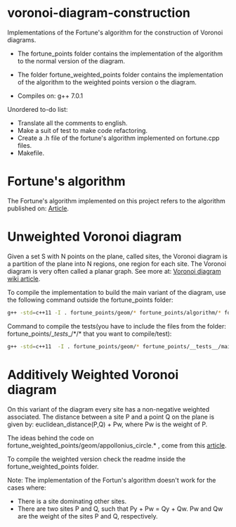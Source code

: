 # voronoi-diagram-construction
Implementations of the Fortune's algorithm for the construction of Voronoi diagrams.

- The fortune_points folder contains the implementation of the algorithm to the
  normal version of the diagram.

- The folder fortune_weighted_points folder contains the implementation of the
  algorithm to the weighted points version o the diagram.

- Compiles on: g++ 7.0.1

Unordered to-do list:
* Translate all the comments to english.
* Make a suit of test to make code refactoring.
* Create a .h file of the fortune's algorithm implemented on fortune.cpp files.
* Makefile.

# Fortune's algorithm
The Fortune's algorithm implemented on this project refers to the algorithm published on:
[Article](https://link.springer.com/article/10.1007/BF01840357).

# Unweighted Voronoi diagram
Given a set S with N points on the plane, called sites, the Voronoi diagram is a partition
of the plane into N regions, one region for each site. The Voronoi diagram is very often
called a planar graph. See more at: [Voronoi diagram wiki article](https://en.wikipedia.org/wiki/Voronoi_diagram).

To compile the implementation to build the main variant of the diagram, use the following command outside the fortune_points folder:
```bash
g++ -std=c++11 -I . fortune_points/geom/* fortune_points/algorithm/* fortune_points/diagram/* -o builder
```
Command to compile the tests(you have to include the files from the folder: fortune_points/\__tests__/\*/\* that you want to compile/test):

```bash
g++ -std=c++11  -I . fortune_points/geom/* fortune_points/__tests__/main.cpp gtest/libgtest.a -pthread -o fortune-points-tests
```

# Additively Weighted Voronoi diagram
On this variant of the diagram every site has a non-negative weighted associated.
The distance between a site P and a point Q on the plane is given by:
euclidean_distance(P,Q) + Pw, where Pw is the weight of P.

The ideas behind the code on fortune_weighted_points/geom/appollonius_circle.* ,
come from this [article](http://www.sciencedirect.com/science/article/pii/S0010448505001016).

To compile the weighted version check the readme inside the  fortune_weighted_points folder.

Note: The implementation of the Fortun's algorithm doesn't work for the cases
where:
- There is a site dominating other sites.
- There are two sites P and Q, such that Py + Pw = Qy + Qw. Pw and Qw are the weight
  of the sites P and Q, respectively.
